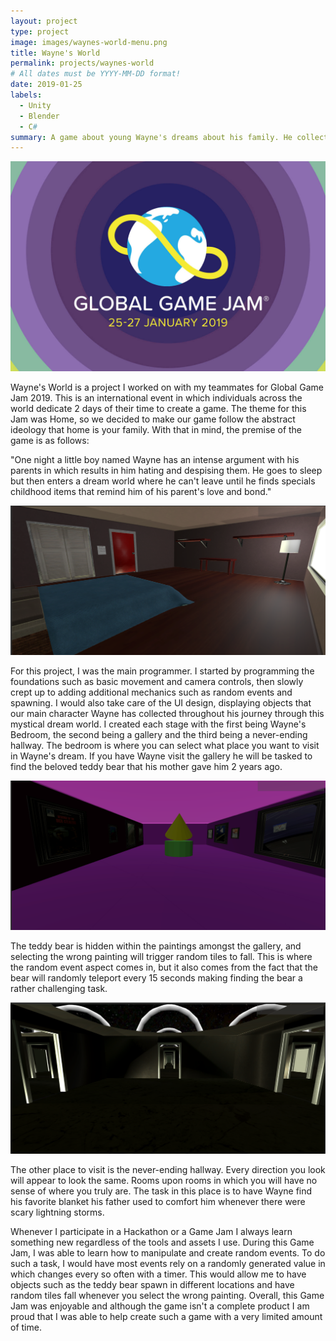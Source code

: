 ```yaml
---
layout: project
type: project
image: images/waynes-world-menu.png
title: Wayne's World
permalink: projects/waynes-world
# All dates must be YYYY-MM-DD format!
date: 2019-01-25
labels:
  - Unity
  - Blender
  - C#
summary: A game about young Wayne's dreams about his family. He collects vivid nostalgic items throughout his life and in search for a reason to consider his family his home.
---
```

<img class="ui medium right floated rounded image" src="../images/ggj.jpg">

Wayne's World is a project I worked on with my teammates for Global Game Jam 2019. This is an international event in which individuals across the world dedicate 2 days of their time to create a game. The theme for this Jam was Home, so we decided to make our game follow the abstract ideology that home is your family. With that in mind, the premise of the game is as follows:

"One night a little boy named Wayne has an intense argument with his parents in which results in him hating and despising them. He goes to sleep but then enters a dream world where he can't leave until he finds specials childhood items that remind him of his parent's love and bond."

<img class="ui image" src="../images/waynes-world-bedroom.png">

For this project, I was the main programmer. I started by programming the foundations such as basic movement and camera controls, then slowly crept up to adding additional mechanics such as random events and spawning. I would also take care of the UI design, displaying objects that our main character Wayne has collected throughout his journey through this mystical dream world. I created each stage with the first being Wayne's Bedroom, the second being a gallery and the third being a never-ending hallway. The bedroom is where you can select what place you want to visit in Wayne's dream. If you have Wayne visit the gallery he will be tasked to find the beloved teddy bear that his mother gave him 2 years ago.

<img class="ui image" src="../images/waynes-world-gallery.png">

 The teddy bear is hidden within the paintings amongst the gallery, and selecting the wrong painting will trigger random tiles to fall. This is where the random event aspect comes in, but it also comes from the fact that the bear will randomly teleport every 15 seconds making finding the bear a rather challenging task.  

<img class="ui image" src="../images/waynes-world-hall.png">

 The other place to visit is the never-ending hallway. Every direction you look will appear to look the same. Rooms upon rooms in which you will have no sense of where you truly are. The task in this place is to have Wayne find his favorite blanket his father used to comfort him whenever there were scary lightning storms.

Whenever I participate in a Hackathon or a Game Jam I always learn something new regardless of the tools and assets I use. During this Game Jam, I was able to learn how to manipulate and create random events. To do such a task, I would have most events rely on a randomly generated value in which changes every so often with a timer. This would allow me to have objects such as the teddy bear spawn in different locations and have random tiles fall whenever you select the wrong painting. Overall, this Game Jam was enjoyable and although the game isn't a complete product I am proud that I was able to help create such a game with a very limited amount of time.



